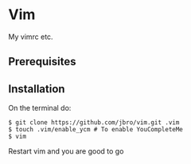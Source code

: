 Vim
===
My vimrc etc.

Prerequisites
-------------

Installation
------------
On the terminal do:

    $ git clone https://github.com/jbro/vim.git .vim
    $ touch .vim/enable_ycm # To enable YouCompleteMe
    $ vim

Restart vim and you are good to go


